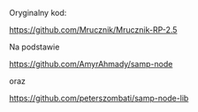 Oryginalny kod:

https://github.com/Mrucznik/Mrucznik-RP-2.5

Na podstawie

https://github.com/AmyrAhmady/samp-node

oraz

https://github.com/peterszombati/samp-node-lib
